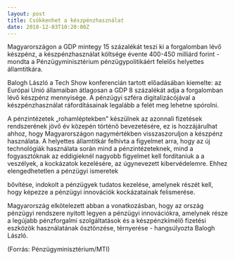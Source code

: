 ```yaml
---
layout: post
title: Csökkenhet a készpénzhasználat
date: 2018-12-03T10:20:00Z
---
```





Magyarországon a GDP mintegy 15 százalékát teszi ki a forgalomban lévő készpénz, a készpénzhasználat költsége évente 400-450 milliárd forint - mondta a Pénzügyminisztérium pénzügypolitikáért felelős helyettes államtitkára.

Balogh László a Tech Show konferencián tartott előadásában kiemelte: az Európai Unió államaiban átlagosan a GDP 8 százalékát adja a forgalomban lévő készpénz mennyisége. A pénzügyi szféra digitalizácójával a készpénzhasználat ráfordításainak legalább a felét meg lehetne spórolni.

A pénzintézetek „rohamléptekben" készülnek az azonnali fizetések rendszerének jövő év közepén történő bevezetésére, ez is hozzájárulhat ahhoz, hogy Magyarországon nagymértékben visszaszoruljon a készpénz használata. A helyettes államtitkár felhívta a figyelmet arra, hogy az új technológiák használata során mind a pénzintézeteknek, mind a fogyasztóknak az eddigieknél nagyobb figyelmet kell fordítaniuk a a veszélyek, a kockázatok kezelésére, az úgynevezett kibervédelemre. Ehhez elengedhetetlen a pénzügyi ismeretek

bővítése, indokolt a pénzügyek tudatos kezelése, amelynek részét kell, hogy képezze a pénzügyi innovációk kockázatainak felismerése.

Magyarország elkötelezett abban a vonatkozásban, hogy az ország pénzügyi rendszere nyitott legyen a pénzügyi innovációkra, amelynek része a legújabb pénzforgalmi szolgáltatások és a készpénzkímélő fizetési eszközök használatának ösztönzése, térnyerése - hangsúlyozta Balogh László.

(Forrás: Pénzügyminisztérium/MTI)
